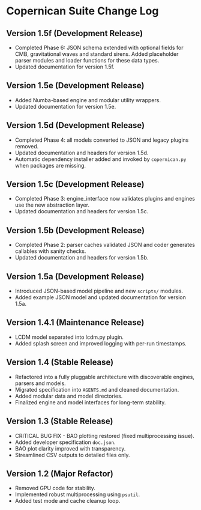 # Copernican Suite Change Log
<!-- DEV NOTE (v1.5f): Added release notes for Phase 6 and bumped version. -->
## Version 1.5f (Development Release)
- Completed Phase 6: JSON schema extended with optional fields for CMB,
  gravitational waves and standard sirens. Added placeholder parser modules
  and loader functions for these data types.
- Updated documentation for version 1.5f.

## Version 1.5e (Development Release)
- Added Numba-based engine and modular utility wrappers.
- Updated documentation for version 1.5e.

## Version 1.5d (Development Release)
- Completed Phase 4: all models converted to JSON and legacy plugins removed.
- Updated documentation and headers for version 1.5d.
- Automatic dependency installer added and invoked by `copernican.py` when
  packages are missing.

## Version 1.5c (Development Release)
- Completed Phase 3: engine_interface now validates plugins and engines use the new abstraction layer.
- Updated documentation and headers for version 1.5c.

## Version 1.5b (Development Release)
- Completed Phase 2: parser caches validated JSON and coder generates callables with sanity checks.
- Updated documentation and headers for version 1.5b.

## Version 1.5a (Development Release)
- Introduced JSON-based model pipeline and new `scripts/` modules.
- Added example JSON model and updated documentation for version 1.5a.

## Version 1.4.1 (Maintenance Release)
- LCDM model separated into lcdm.py plugin.
- Added splash screen and improved logging with per-run timestamps.


## Version 1.4 (Stable Release)
- Refactored into a fully pluggable architecture with discoverable engines,
  parsers and models.
- Migrated specification into `AGENTS.md` and cleaned documentation.
- Added modular data and model directories.
- Finalized engine and model interfaces for long-term stability.

## Version 1.3 (Stable Release)
- CRITICAL BUG FIX - BAO plotting restored (fixed multiprocessing issue).
- Added developer specification `doc.json`.
- BAO plot clarity improved with transparency.
- Streamlined CSV outputs to detailed files only.

## Version 1.2 (Major Refactor)
- Removed GPU code for stability.
- Implemented robust multiprocessing using `psutil`.
- Added test mode and cache cleanup loop.

